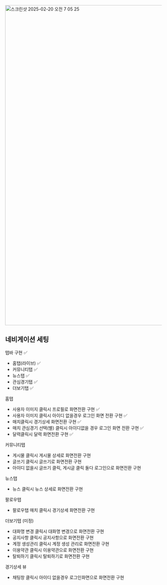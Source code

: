 <img width="1028" alt="스크린샷 2025-02-20 오전 7 05 25" src="https://github.com/user-attachments/assets/8a81e004-a593-40fa-bf6b-79c721430305" />

## 네비게이션 세팅

탭바 구현 ✅

- 홈탭(라이브) ✅
- 커뮤니티탭 ✅
- 뉴스탭 ✅
- 관심경기탭 ✅
- 더보기탭 ✅

홈탭

- 사용자 이미지 클릭시 프로필로 화면전환 구현 ✅
- 사용자 이미지 클릭시 아이디 없을경우 로그인 화면 전환 구현 ✅
- 매치클릭시 경기상세 화면전환 구현 ✅
- 매치 관심경기 선택(별) 클릭시 아이디없을 경우 로그인 화면 전환 구현 ✅
- 달력클릭시 달력 화면전환 구현 ✅

커뮤니티탭

- 게시물 클릭시 게시물 상세로 화면전환 구현
- 글쓰기 클릭시 글쓰기로 화면전환 구현
- 아이디 없을시 글쓰기 클릭, 게시글 클릭 둘다 로그인으로 화면전환 구현

뉴스탭

- 뉴스 클릭시 뉴스 상세로 화면전환 구현

팔로우탭

- 팔로우탭 매치 클릭시 경기상세 화면전환 구현

더보기탭 (미정)

- 대화명 변경 클릭시 대화명 변경으로 화면전환 구현
- 공지사항 클릭시 공지사항으로 화면전환 구현
- 계정 생성관리 클릭시 계정 생성 관리로 화면전환 구현
- 이용약관 클릭시 이용약관으로 화면전환 구현
- 탈퇴하기 클릭시 탈퇴하기로 화면전환 구현

경기상세 뷰
- 채팅창 클릭시 아이디 없을경우 로그인화면으로 화면전환 구현
